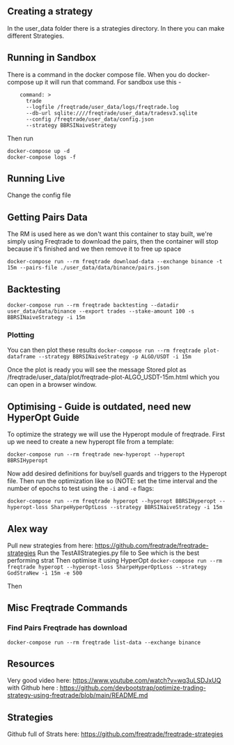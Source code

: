 ## Creating a strategy

In the user_data folder there is a strategies directory. In there you can make different Strategies.

## Running in Sandbox

There is a command in the docker compose file. When you do docker-compose up it will run that command. For sandbox use this -
```
    command: >
      trade
      --logfile /freqtrade/user_data/logs/freqtrade.log
      --db-url sqlite:////freqtrade/user_data/tradesv3.sqlite
      --config /freqtrade/user_data/config.json
      --strategy BBRSINaiveStrategy
```
Then run
```
docker-compose up -d 
docker-compose logs -f 
```

## Running Live
Change the config file


## Getting Pairs Data

The RM is used here as we don't want this container to stay built, we're simply using Freqtrade to download the pairs, then the container will stop because it's finished and we then remove it to free up space

`docker-compose run --rm freqtrade download-data --exchange binance -t 15m --pairs-file ./user_data/data/binance/pairs.json`

## Backtesting
`docker-compose run --rm freqtrade backtesting --datadir user_data/data/binance --export trades --stake-amount 100 -s BBRSINaiveStrategy -i 15m`

### Plotting
You can then plot these results
`docker-compose run --rm freqtrade plot-dataframe --strategy BBRSINaiveStrategy -p ALGO/USDT -i 15m`

Once the plot is ready you will see the message Stored plot as /freqtrade/user_data/plot/freqtrade-plot-ALGO_USDT-15m.html which you can open in a browser window.


## Optimising - Guide is outdated, need new HyperOpt Guide

To optimize the strategy we will use the Hyperopt module of freqtrade. First up we need to create a new hyperopt file from a template:

`docker-compose run --rm freqtrade new-hyperopt --hyperopt BBRSIHyperopt`

Now add desired definitions for buy/sell guards and triggers to the Hyperopt file. Then run the optimization like so (NOTE: set the time interval and the number of epochs to test using the `-i` and `-e` flags:

`docker-compose run --rm freqtrade hyperopt --hyperopt BBRSIHyperopt --hyperopt-loss SharpeHyperOptLoss --strategy BBRSINaiveStrategy -i 15m`

## Alex way
Pull new strategies from here: https://github.com/freqtrade/freqtrade-strategies
Run the TestAllStrategies.py file to See which is the best performing strat
Then optimise it using HyperOpt
`docker-compose run --rm freqtrade hyperopt --hyperopt-loss SharpeHyperOptLoss --strategy GodStraNew -i 15m -e 500`

Then

## Misc Freqtrade Commands

### Find Pairs Freqtrade has download
`docker-compose run --rm freqtrade list-data --exchange binance`

## Resources

Very good video here: https://www.youtube.com/watch?v=wq3uLSDJxUQ
with Github here : https://github.com/devbootstrap/optimize-trading-strategy-using-freqtrade/blob/main/README.md

## Strategies
Github full of Strats here: https://github.com/freqtrade/freqtrade-strategies



